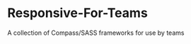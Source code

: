 Responsive-For-Teams
====================

A collection of Compass/SASS frameworks for use by teams
